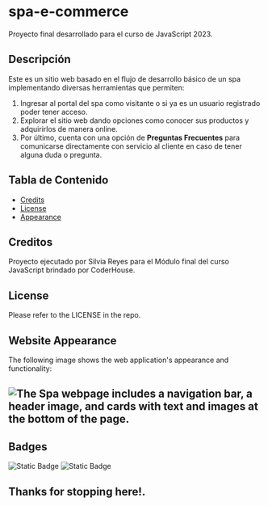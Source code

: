 # spa-e-commerce
Proyecto final desarrollado para el curso de JavaScript 2023.

## Descripción

Este es un sitio web basado en el flujo de desarrollo básico de un spa implementando diversas herramientas que permiten:
1. Ingresar al portal del spa como visitante o si ya es un usuario registrado poder tener acceso.
2. Explorar el sitio web dando opciones como conocer sus productos y adquirirlos de manera online.
3. Por último, cuenta con una opción de **Preguntas Frecuentes** para comunicarse directamente con servicio al cliente en caso de tener alguna duda o pregunta.

## Tabla de Contenido

- [Credits](#credits)
- [License](#license)
- [Appearance](#appearance)

## Creditos

Proyecto ejecutado por Silvia Reyes para el Módulo final del curso JavaScript brindado por CoderHouse.

## License

Please refer to the LICENSE in the repo.

## Website Appearance

The following image shows the web application's appearance and functionality:

![The Spa webpage includes a navigation bar, a header image, and cards with text and images at the bottom of the page.]()
---

## Badges

![Static Badge](https://img.shields.io/badge/HTML-50%25-orange)
![Static Badge](https://img.shields.io/badge/CSS-50%25-blue)

## Thanks for stopping here!.
